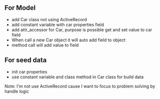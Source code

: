 ## For Model
- add Car class not using ActiveRecord
- add constant variable with car properties field
- add attr_accessor for Car, purpose is possible get and set value to car field
- When call a new Car object it will auto add field to object
- method call will add value to field

## For seed data
- init car properties
- use constant variable and class method in Car class for build data

Note: I'm not use ActiveRecord cause I want to focus to problem solving by handle logic
